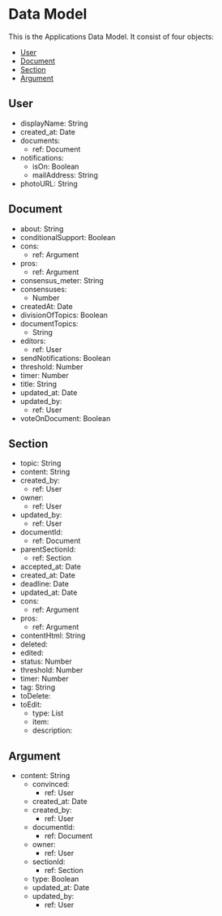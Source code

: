 # <a id="top"></a> Data Model
This is the Applications Data Model. It consist of four objects:  
- [User](#user)
- [Document](#document)
- [Section](#section)
- [Argument](#argument)

## <a id="user">User</a>
- displayName: String
- created_at: Date
- documents:
  - ref: Document
- notifications:
  - isOn: Boolean
  - mailAddress: String
- photoURL: String
## <a id="document">Document</a>
- about: String
- conditionalSupport: Boolean
- cons:
  - ref: Argument
- pros:
  - ref: Argument
- consensus_meter: String
- consensuses:
  - Number
- createdAt: Date
- divisionOfTopics: Boolean
- documentTopics:
  - String
- editors:
  - ref: User
- sendNotifications: Boolean
- threshold: Number
- timer: Number
- title: String
- updated_at: Date
- updated_by:
  - ref: User
- voteOnDocument: Boolean
## <a id="section">Section</a>
- <a id="section-topic">topic</a>: String
- content: String
- created_by:
  - ref: User
- owner:
  - ref: User
- updated_by:
  - ref: User
- documentId:
  - ref: Document
- parentSectionId:
  - ref: Section
- accepted_at: Date
- created_at: Date
- deadline: Date
- updated_at: Date
- cons:
  - ref: Argument
- pros:
  - ref: Argument
- contentHtml: String
- deleted:
- edited:
- status: Number
- threshold: Number
- timer: Number
- tag: String
- toDelete:
- <a id="to-edit">toEdit</a>:
  - type: List
  - item:
  - description:
## <a id="argument">Argument</a>
- content: String
  - convinced:
    - ref: User
  - created_at: Date
  - created_by:
    - ref: User
  - documentId:
    - ref: Document
  - owner:
    - ref: User
  - sectionId:
    - ref: Section
  - type: Boolean
  - updated_at: Date
  - updated_by:
    - ref: User
